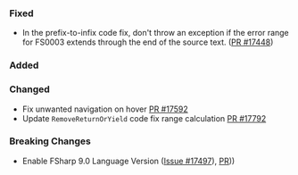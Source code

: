 ### Fixed

* In the prefix-to-infix code fix, don't throw an exception if the error range for FS0003 extends through the end of the source text. ([PR #17448](https://github.com/dotnet/fsharp/pull/17448))

### Added

### Changed
* Fix unwanted navigation on hover [PR #17592](https://github.com/dotnet/fsharp/pull/17592)
* Update `RemoveReturnOrYield` code fix range calculation [PR #17792](https://github.com/dotnet/fsharp/pull/17792)


### Breaking Changes
* Enable FSharp 9.0 Language Version ([Issue #17497](https://github.com/dotnet/fsharp/issues/17438)), [PR](https://github.com/dotnet/fsharp/pull/17500)))
